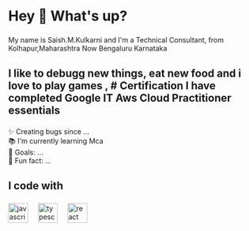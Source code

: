 <h1 align="left">Hey 👋 What's up?</h1>

###

<p align="left">My name is Saish.M.Kulkarni and I'm a Technical Consultant, from Kolhapur,Maharashtra Now Bengaluru Karnataka </p>

###

<h2 align="left"> I like to debugg new things, eat new food and i love to play games , #
  Certification
  I have completed Google IT 
  Aws Cloud Practitioner essentials   
</h2>

###

<p align="left">✨ Creating bugs since ...<br>📚 I'm currently learning Mca  <br>🎯 Goals: ...<br>🎲 Fun fact: ...</p>

###

<h2 align="left">I code with </h2>

###

<div align="left">
  <img src="https://cdn.jsdelivr.net/gh/devicons/devicon/icons/javascript/javascript-original.svg" height="40" alt="javascript logo"  />
  <img width="12" />
  <img src="https://cdn.jsdelivr.net/gh/devicons/devicon/icons/typescript/typescript-original.svg" height="40" alt="typescript logo"  />
  <img width="12" />
  <img src="https://cdn.jsdelivr.net/gh/devicons/devicon/icons/react/react-original.svg" height="40" alt="react logo"  />
  <img width="12" />

</div>

###
